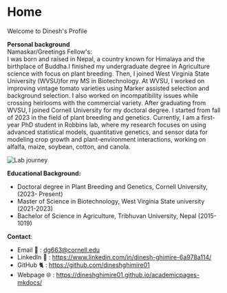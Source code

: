 # Home  
Welcome to Dinesh's Profile

**Personal background**  
Namaskar/Greetings Fellow's:  
I was born and raised in Nepal, a country known for Himalaya and the birthplace of Buddha.I finished my undergraduate degree in Agriculture science with focus on plant breeding. Then, I joined West Virginia State University (WVSU)for my MS in Biotechnology. At WVSU, I worked on improving vintage tomato varieties using Marker assisted selection and background selection. I also worked on incompatibility issues while crossing heirlooms with the commercial variety. After graduating from WVSU, I joined Cornell University for my doctoral degree. I started from fall of 2023 in the field of plant breeding and genetics. Currently, I am a first-year PhD student in Robbins lab, where my research focuses on using advanced statistical models, quantitative genetics, and sensor data for modeling crop growth and plant-environment interactions, working on alfalfa, maize, soybean, cotton, and canola. 

![Lab journey](https://github.com/user-attachments/assets/06adfca9-267e-4b59-b197-822e7c35ad26)


**Educational Background:** 
* Doctoral degree in Plant Breeding and Genetics, Cornell University, (2023- Present)
* Master of Science in Biotechnology, West Virginia State university (2021-2023)   
* Bachelor of Science in Agriculture, Tribhuvan University, Nepal (2015-1019)  
  
**Contact**:   
* Email 📧 : dg663@cornell.edu  
* LinkedIn 📖 : https://www.linkedin.com/in/dinesh-ghimire-6a978a114/  
* GitHub 🐈  : https://github.com/dineshghimire01
* Webpage 🌐 : https://dineshghimire01.github.io/academicpages-mkdocs/



